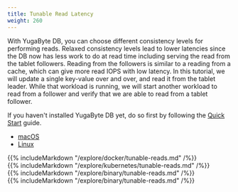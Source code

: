 ```yaml
---
title: Tunable Read Latency
weight: 260
---
```


With YugaByte DB, you can choose different consistency levels for performing reads. Relaxed consistency levels lead to lower latencies since the DB now has less work to do at read time including serving the read from the tablet followers. Reading from the followers is similar to a reading from a cache, which can give more read IOPS with low latency. In this tutorial, we will update a single key-value over and over, and read it from the tablet leader. While that workload is running, we will start another workload to read from a follower and verify that we are able to read from a tablet follower.

If you haven't installed YugaByte DB yet, do so first by following the [Quick Start](/quick-start/install/) guide.

<ul class="nav nav-tabs">
  <li class="active">
    <a data-toggle="tab" href="#macos">
      <i class="fa fa-apple" aria-hidden="true"></i>
      macOS
    </a>
  </li>
  <li>
    <a data-toggle="tab" href="#linux">
      <i class="fa fa-linux" aria-hidden="true"></i>
      Linux
    </a>
  </li>
</ul>

<div class="tab-content">
  <div id="docker" class="tab-pane fade">
    {{% includeMarkdown "/explore/docker/tunable-reads.md" /%}}
  </div>
  <div id="kubernetes" class="tab-pane fade">
    {{% includeMarkdown "/explore/kubernetes/tunable-reads.md" /%}}
  </div>
  <div id="macos" class="tab-pane fade in active">
    {{% includeMarkdown "/explore/binary/tunable-reads.md" /%}}
  </div>
  <div id="linux" class="tab-pane fade">
    {{% includeMarkdown "/explore/binary/tunable-reads.md" /%}}
  </div> 
</div>
